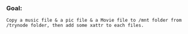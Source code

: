 ### Goal:
`Copy a music file & a pic file & a Movie file to /mnt folder from /trynode folder, then add some xattr to each files.`<p>
